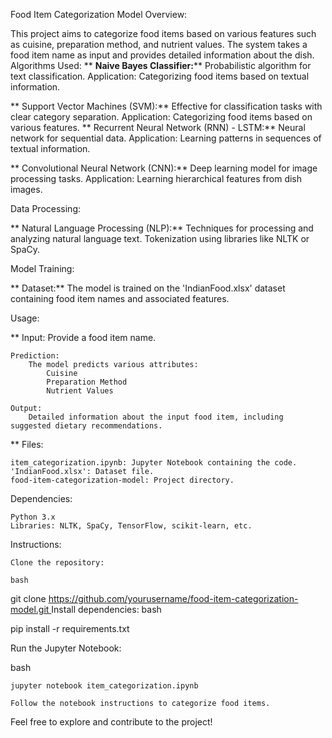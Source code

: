 Food Item Categorization Model
Overview:

This project aims to categorize food items based on various features such as cuisine, preparation method, and nutrient values. The system takes a food item name as input and provides detailed information about the dish.
Algorithms Used:
**
    **Naive Bayes Classifier:****
        Probabilistic algorithm for text classification.
        Application: Categorizing food items based on textual information.

   ** Support Vector Machines (SVM):**
        Effective for classification tasks with clear category separation.
        Application: Categorizing food items based on various features.
**
    Recurrent Neural Network (RNN) - LSTM:**
        Neural network for sequential data.
        Application: Learning patterns in sequences of textual information.

   ** Convolutional Neural Network (CNN):**
        Deep learning model for image processing tasks.
        Application: Learning hierarchical features from dish images.

Data Processing:

   ** Natural Language Processing (NLP):**
        Techniques for processing and analyzing natural language text.
        Tokenization using libraries like NLTK or SpaCy.

Model Training:

   ** Dataset:**
        The model is trained on the 'IndianFood.xlsx' dataset containing food item names and associated features.

Usage:

   ** Input:
        Provide a food item name.

    Prediction:
        The model predicts various attributes:
            Cuisine
            Preparation Method
            Nutrient Values

    Output:
        Detailed information about the input food item, including suggested dietary recommendations.
**
Files:

    item_categorization.ipynb: Jupyter Notebook containing the code.
    'IndianFood.xlsx': Dataset file.
    food-item-categorization-model: Project directory.

Dependencies:

    Python 3.x
    Libraries: NLTK, SpaCy, TensorFlow, scikit-learn, etc.

Instructions:

    Clone the repository:

    bash

git clone [https://github.com/yourusername/food-item-categorization-model.git
](https://github.com/MENAKAANBUKKARASU/food-item-categorization-model.git)
Install dependencies:
bash

pip install -r requirements.txt

Run the Jupyter Notebook:

bash

    jupyter notebook item_categorization.ipynb

    Follow the notebook instructions to categorize food items.

Feel free to explore and contribute to the project!
